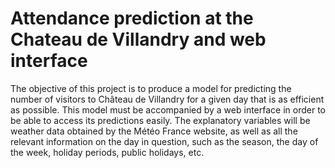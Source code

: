 # Attendance prediction at the Chateau de Villandry and web interface
 The objective of this project is to produce a model for predicting the number of visitors to Château de Villandry for a given day that is as efficient as possible. This model must be accompanied by a web interface in order to be able to access its predictions easily. The explanatory variables will be weather data obtained by the Météo France website, as well as all the relevant information on the day in question, such as the season, the day of the week, holiday periods, public holidays, etc.
